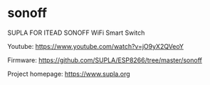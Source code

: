 # sonoff
SUPLA FOR ITEAD SONOFF WiFi Smart Switch

Youtube: https://www.youtube.com/watch?v=jO9yX2QVeoY

Firmware: https://github.com/SUPLA/ESP8266/tree/master/sonoff

Project homepage: https://www.supla.org

